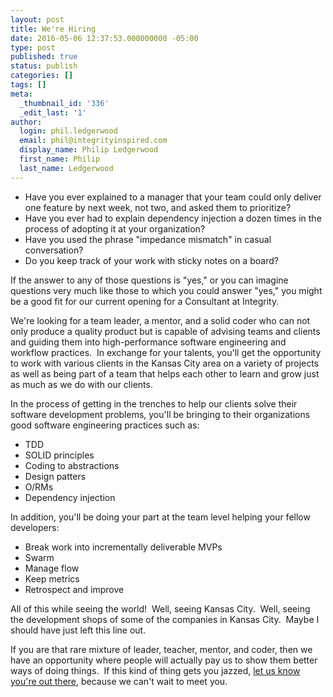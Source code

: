 ```yaml
---
layout: post
title: We're Hiring
date: 2016-05-06 12:37:53.000000000 -05:00
type: post
published: true
status: publish
categories: []
tags: []
meta:
  _thumbnail_id: '336'
  _edit_last: '1'
author:
  login: phil.ledgerwood
  email: phil@integrityinspired.com
  display_name: Philip Ledgerwood
  first_name: Philip
  last_name: Ledgerwood
---
```

* Have you ever explained to a manager that your team could only deliver one feature by next week, not two, and asked them to prioritize?
* Have you ever had to explain dependency injection a dozen times in the process of adopting it at your organization?
* Have you used the phrase "impedance mismatch" in casual conversation?
* Do you keep track of your work with sticky notes on a board?

If the answer to any of those questions is "yes," or you can imagine questions very much like those to which you could answer "yes," you might be a good fit for our current opening for a Consultant at Integrity.

We're looking for a team leader, a mentor, and a solid coder who can not only produce a quality product but is capable of advising teams and clients and guiding them into high-performance software engineering and workflow practices.  In exchange for your talents, you'll get the opportunity to work with various clients in the Kansas City area on a variety of projects as well as being part of a team that helps each other to learn and grow just as much as we do with our clients.

In the process of getting in the trenches to help our clients solve their software development problems, you'll be bringing to their organizations good software engineering practices such as:

* TDD
* SOLID principles
* Coding to abstractions
* Design patters
* O/RMs
* Dependency injection

In addition, you'll be doing your part at the team level helping your fellow developers:

* Break work into incrementally deliverable MVPs
* Swarm
* Manage flow
* Keep metrics
* Retrospect and improve

All of this while seeing the world!  Well, seeing Kansas City.  Well, seeing the development shops of some of the companies in Kansas City.  Maybe I should have just left this line out.

If you are that rare mixture of leader, teacher, mentor, and coder, then we have an opportunity where people will actually pay us to show them better ways of doing things.  If this kind of thing gets you jazzed, [let us know you're out there](http://www.integrityinspired.com/#contact), because we can't wait to meet you.
